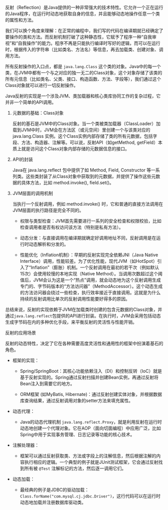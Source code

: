 
反射（Reflection）是Java提供的一种非常强大的技术特性。它允许一个正在运行的Java程序，在运行时动态地获取自身的信息，并且能够动态地操作任意一个类的属性和方法。

我们可以换个角度来理解：在正常的编程中，我们写的代码在编译期就已经确定了要操作的类和方法。而反射机制打破了这种静态性，它赋予了程序一种“自我审视”和“自我操作”的能力。程序不再是只能执行编译时写好的逻辑，而可以在运行时，根据传入的字符串（比如类名、方法名）等信息，再去加载类、创建对象、调用方法。

所有反射操作的入口点，都是 `java.lang.Class` 这个类的对象。Java中的每一个类，在JVM中都有一个与之对应的独一无二的Class对象，这个对象存储了该类的所有元信息（比如类名、父类、接口、构造函数、方法、字段等），我们通过这个Class对象就可以进行一切反射操作。

Java反射的实现是一个涉及JVM、类加载器和核心类库协同工作的复杂过程，它并非一个简单的API调用。

1. 元数据的基础：Class对象
    
    反射的基石是JVM中的Class对象。当一个类被类加载器（ClassLoader）加载到JVM中时，JVM会在方法区（或元空间）里创建一个与该类对应的 java.lang.Class 实例。这个Class实例内部存储了类的所有元数据，包括字段、方法、构造器、注解等。可以说，反射API（如getMethod, getField）本质上就是访问这个Class对象内部存储的元数据信息的接口。
    
2. API的封装
    
    Java在 java.lang.reflect 包中提供了如 Method, Field, Constructor 等一系列类。这些类封装了从Class对象中获取到的元数据，并提供了操作这些元数据的具体方法，比如 method.invoke(), field.set()。
    
3. JVM层面的调用机制
    
    当执行一个反射调用，例如 method.invoke() 时，它和普通的直接方法调用在JVM层面的执行路径是完全不同的。
    
    - 权限与类型检查：JVM首先需要进行一系列的安全检查和权限校验，比如检查调用者是否有权访问该方法（特别是私有方法）。
        
    - 动态分发：与直接调用在编译期就确定好调用地址不同，反射调用是在运行时动态解析和分发的。
        
    - 性能优化（Inflation机制）：早期的反射实现完全依赖JNI（Java Native Interface）调用，性能较差。为了优化性能，现代JVM（如HotSpot）引入了“Inflation”（膨胀）机制。一个反射调用在最初的若干次（例如默认15次）会使用较慢的本地实现（Native Method）。当调用次数超过这个阈值后，JVM会认为这是一个“热点”调用，就会动态地为这个反射调用生成专门的、字节码版本的“方法访问器”（MethodAccessor）。这个动态生成的方法访问器会绕过一些检查，执行效率接近于直接调用。这就是为什么持续的反射调用比单次的反射调用性能要好得多的原因。
        

总结来说，反射的实现依赖于JVM在加载类时创建的包含元数据的Class对象，并通过`java.lang.reflect`包提供的API进行封装。在执行时，JVM会采用包括动态生成字节码在内的多种优化手段，来平衡反射的灵活性与性能开销。

反射的应用场景

反射的动态特性，决定了它在各种需要高度灵活性和通用性的框架中扮演着基石的角色。

- 框架的实现：
    
    - Spring/SpringBoot：其核心功能依赖注入（DI）和控制反转（IoC）就是基于反射实现的。Spring通过反射扫描并创建Bean实例，再通过反射将Bean注入到需要它的地方。
        
    - ORM框架 (如MyBatis, Hibernate)：通过反射创建实体对象，并根据数据库查询结果，通过反射调用对象的setter方法来填充属性。
        
- 动态代理：
    
    - Java的动态代理机制 `java.lang.reflect.Proxy`，就是利用反射在运行时动态地创建一个代理对象。它在AOP（面向切面编程）中应用广泛，比如Spring中用于实现事务管理、日志记录等功能的核心技术。
        
- 注解处理器：
    
    - 框架可以通过反射获取类、方法或字段上的注解信息，然后根据注解的内容执行相应的逻辑。一个典型的例子就是JUnit测试框架，它会通过反射找到所有被 `@Test` 注解标记的方法，然后逐一调用它们。
        
- 动态加载：
    
    - 最经典的例子是JDBC的驱动加载：`Class.forName("com.mysql.cj.jdbc.Driver")`，这行代码可以在运行时动态地加载并注册数据库驱动类。
        
